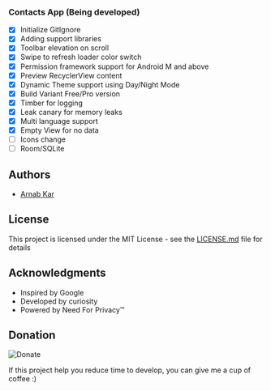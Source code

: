 ### Contacts App (Being developed)

- [x] Initialize GitIgnore
- [x] Adding support libraries
- [x] Toolbar elevation on scroll
- [x] Swipe to refresh loader color switch
- [x] Permission framework support for Android M and above
- [x] Preview RecyclerView content
- [x] Dynamic Theme support using Day/Night Mode
- [x] Build Variant Free/Pro version
- [x] Timber for logging
- [x] Leak canary for memory leaks
- [x] Multi language support
- [x] Empty View for no data
- [ ] Icons change
- [ ] Room/SQLite

## Authors

* [Arnab Kar](https://github.com/kararnab)

## License

This project is licensed under the MIT License - see the [LICENSE.md](LICENSE.md) file for details

## Acknowledgments

* Inspired by Google
* Developed by curiosity
* Powered by Need For Privacy™

## Donation
![Donate](https://img.shields.io/badge/Donate-PayPal-green.svg)

If this project help you reduce time to develop, you can give me a cup of coffee :)
